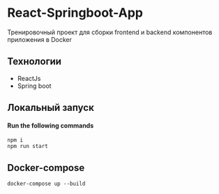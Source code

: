 # React-Springboot-App

Тренировочный проект для сборки frontend и backend компонентов приложения в Docker

## Технологии

- ReactJs
- Spring boot


## Локальный запуск

#### Run the following commands
```
npm i
npm run start
```

## Docker-compose

```
docker-compose up --build
```
